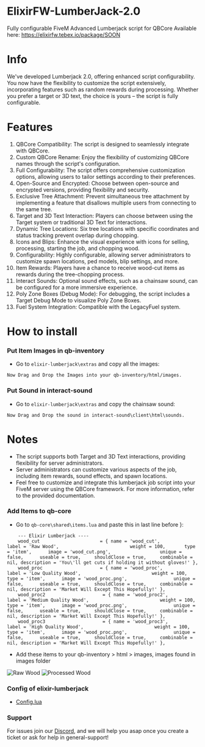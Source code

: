 # ElixirFW-LumberJack-2.0
Fully configurable FiveM Advanced Lumberjack script for QBCore
Available here: https://elixirfw.tebex.io/package/SOON

# Info
We've developed Lumberjack 2.0, offering enhanced script configurability. You now have the flexibility to customize the script extensively, incorporating features such as random rewards during processing. Whether you prefer a target or 3D text, the choice is yours – the script is fully configurable.

# Features
1. QBCore Compatibility: The script is designed to seamlessly integrate with QBCore.
2. Custom QBCore Rename: Enjoy the flexibility of customizing QBCore names through the script's configuration.
3. Full Configurability: The script offers comprehensive customization options, allowing users to tailor settings according to their preferences.
4. Open-Source and Encrypted: Choose between open-source and encrypted versions, providing flexibility and security.
5. Exclusive Tree Attachment: Prevent simultaneous tree attachment by implementing a feature that disallows multiple users from connecting to the same tree.
6. Target and 3D Text Interaction: Players can choose between using the Target system or traditional 3D Text for interactions.
7. Dynamic Tree Locations: Six tree locations with specific coordinates and status tracking prevent overlap during chopping.
8. Icons and Blips: Enhance the visual experience with icons for selling, processing, starting the job, and chopping wood.
9. Configurability: Highly configurable, allowing server administrators to customize spawn locations, ped models, blip settings, and more.
10. Item Rewards: Players have a chance to receive wood-cut items as rewards during the tree-chopping process.
11. Interact Sounds: Optional sound effects, such as a chainsaw sound, can be configured for a more immersive experience.
12. Poly Zone Boxes (Debug Mode): For debugging, the script includes a Target Debug Mode to visualize Poly Zone Boxes.
13. Fuel System Integration: Compatible with the LegacyFuel system.

# How to install
### Put Item Images in qb-inventory
* Go to ``elixir-lumberjack\extras`` and copy all the images:
```
Now Drag and Drop the Images into your qb-inventory/html/images.
```

### Put Sound in interact-sound
* Go to ``elixir-lumberjack\extras`` and copy the chainsaw sound:
```
Now Drag and Drop the sound in interact-sound\client\html\sounds.
```

# Notes
- The script supports both Target and 3D Text interactions, providing flexibility for server administrators.
- Server administrators can customize various aspects of the job, including item rewards, sound effects, and spawn locations.
- Feel free to customize and integrate this lumberjack job script into your FiveM server using the QBCore framework. For more information, refer to the provided documentation.

### Add Items to qb-core
* Go to ``qb-core\shared\items.lua`` and paste this in last line before }:
```
    --- Elixir Lumberjack ----
    wood_cut                      = { name = 'wood_cut',                      label = 'Raw Wood',                          weight = 100,       type = 'item',      image = 'wood_cut.png',                  unique = false,      useable = true,     shouldClose = true,     combinable = nil, description = 'You\'ll get cuts if holding it without gloves!' },
    wood_proc                     = { name = 'wood_proc',                     label = 'Low Quality Wood',                          weight = 100,       type = 'item',      image = 'wood_proc.png',                 unique = false,      useable = true,     shouldClose = true,     combinable = nil, description = 'Market Will Except This Hopefully!' },
    wood_proc2                     = { name = 'wood_proc2',                     label = 'Medium Quality Wood',                          weight = 100,       type = 'item',      image = 'wood_proc.png',                 unique = false,      useable = true,     shouldClose = true,     combinable = nil, description = 'Market Will Except This Hopefully!' },
    wood_proc3                     = { name = 'wood_proc3',                     label = 'High Quality Wood',                          weight = 100,       type = 'item',      image = 'wood_proc.png',                 unique = false,      useable = true,     shouldClose = true,     combinable = nil, description = 'Market Will Except This Hopefully!' },
```
* Add these items to your qb-inventory > html > images, images found in images folder 

![Raw Wood](https://cdn.discordapp.com/attachments/627417439566561290/1177372559474425937/wood_cut.png) 
![Processed Wood](https://cdn.discordapp.com/attachments/627417439566561290/1177372559851933756/wood_proc.png)

### Config of elixir-lumberjack
* [Config.lua](https://github.com/elixirfw/ElixirFW-LumberJack-2.0/blob/main/config.lua)

### Support
For issues join our [Discord](https://discord.gg/xfwUFXFpNR), and we will help you asap once you create a ticket or ask for help in general-support!
